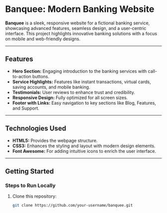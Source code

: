 
# Banquee: Modern Banking Website

**Banquee** is a sleek, responsive website for a fictional banking service, showcasing advanced features, seamless design, and a user-centric interface. This project highlights innovative banking solutions with a focus on mobile and web-friendly designs.

---

## **Features**

- **Hero Section:** Engaging introduction to the banking services with call-to-action buttons.
- **Service Highlights:** Features like instant transactions, virtual cards, saving accounts, and mobile banking.
- **Testimonials:** User reviews to enhance trust and credibility.
- **Responsive Design:** Fully optimized for all screen sizes.
- **Footer with Links:** Easy navigation to key sections like Blog, Features, and Support.

---

## **Technologies Used**

- **HTML5:** Provides the webpage structure.
- **CSS3:** Enhances the styling and layout with modern design elements.
- **Font Awesome:** For adding intuitive icons to enrich the user interface.

---

## **Getting Started**

### **Steps to Run Locally**
1. Clone this repository:
   ```bash
   git clone https://github.com/your-username/banquee.git
